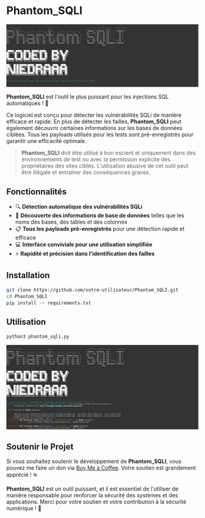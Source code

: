 # Phantom_SQLI

![Capture d'écran](image1.png)


**Phantom_SQLI** est l'outil le plus puissant pour les injections SQL automatiques ! 🚀

Ce logiciel est conçu pour détecter les vulnérabilités SQLi de manière efficace et rapide. En plus de détecter les failles, **Phantom_SQLI** peut également découvrir certaines informations sur les bases de données ciblées. Tous les payloads utilisés pour les tests sont pré-enregistrés pour garantir une efficacité optimale.

> **Phantom_SQLI** doit être utilisé à bon escient et uniquement dans des environnements de test ou avec la permission explicite des propriétaires des sites ciblés. L'utilisation abusive de cet outil peut être illégale et entraîner des conséquences graves.

## Fonctionnalités

- 🔍 **Détection automatique des vulnérabilités SQLi**
- 💾 **Découverte des informations de base de données** telles que les noms des bases, des tables et des colonnes
- 📋 **Tous les payloads pré-enregistrés** pour une détection rapide et efficace
- 💻 **Interface conviviale pour une utilisation simplifiée**
- ⚡ **Rapidité et précision dans l'identification des failles**

## Installation

```bash
git clone https://github.com/votre-utilisateur/Phantom_SQLI.git
cd Phantom_SQLI
pip install -r requirements.txt
```
## Utilisation 

```bash
python3 phantom_sqli.py
```
![Capture d'écran](image2.png)

## Soutenir le Projet

Si vous souhaitez soutenir le développement de **Phantom_SQLI**, vous pouvez me faire un don via [Buy Me a Coffee](https://buymeacoffee.com/niedraaa). Votre soutien est grandement apprécié ! ☕️

**Phantom_SQLI** est un outil puissant, et il est essentiel de l'utiliser de manière responsable pour renforcer la sécurité des systèmes et des applications. Merci pour votre soutien et votre contribution à la sécurité numérique ! 🌟


